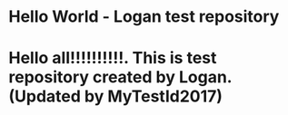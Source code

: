 # Hello World - Logan test repository
# Hello all!!!!!!!!!!. This is test repository created by Logan. (Updated by MyTestId2017)
